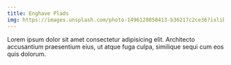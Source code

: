 ```yaml
---
title: Enghave Plads
img: https://images.unsplash.com/photo-1496128858413-b36217c2ce36?ixlib=rb-1.2.1&ixid=eyJhcHBfaWQiOjEyMDd9&auto=format&fit=crop&w=1679&q=80
---
```


Lorem ipsum dolor sit amet consectetur adipisicing elit. Architecto accusantium praesentium eius, ut atque fuga culpa, similique sequi cum eos quis dolorum.